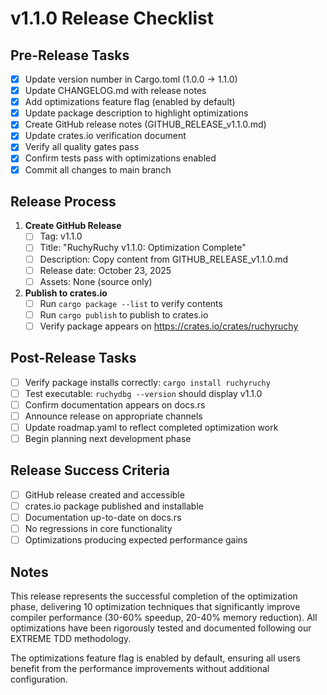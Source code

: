 # v1.1.0 Release Checklist

## Pre-Release Tasks

- [x] Update version number in Cargo.toml (1.0.0 → 1.1.0)
- [x] Update CHANGELOG.md with release notes
- [x] Add optimizations feature flag (enabled by default)
- [x] Update package description to highlight optimizations
- [x] Create GitHub release notes (GITHUB_RELEASE_v1.1.0.md)
- [x] Update crates.io verification document
- [x] Verify all quality gates pass
- [x] Confirm tests pass with optimizations enabled
- [x] Commit all changes to main branch

## Release Process

1. **Create GitHub Release**
   - [ ] Tag: v1.1.0
   - [ ] Title: "RuchyRuchy v1.1.0: Optimization Complete"
   - [ ] Description: Copy content from GITHUB_RELEASE_v1.1.0.md
   - [ ] Release date: October 23, 2025
   - [ ] Assets: None (source only)

2. **Publish to crates.io**
   - [ ] Run `cargo package --list` to verify contents
   - [ ] Run `cargo publish` to publish to crates.io
   - [ ] Verify package appears on https://crates.io/crates/ruchyruchy

## Post-Release Tasks

- [ ] Verify package installs correctly: `cargo install ruchyruchy`
- [ ] Test executable: `ruchydbg --version` should display v1.1.0
- [ ] Confirm documentation appears on docs.rs
- [ ] Announce release on appropriate channels
- [ ] Update roadmap.yaml to reflect completed optimization work
- [ ] Begin planning next development phase

## Release Success Criteria

- [ ] GitHub release created and accessible
- [ ] crates.io package published and installable
- [ ] Documentation up-to-date on docs.rs
- [ ] No regressions in core functionality
- [ ] Optimizations producing expected performance gains

## Notes

This release represents the successful completion of the optimization phase, delivering 10 optimization techniques that significantly improve compiler performance (30-60% speedup, 20-40% memory reduction). All optimizations have been rigorously tested and documented following our EXTREME TDD methodology.

The optimizations feature flag is enabled by default, ensuring all users benefit from the performance improvements without additional configuration.